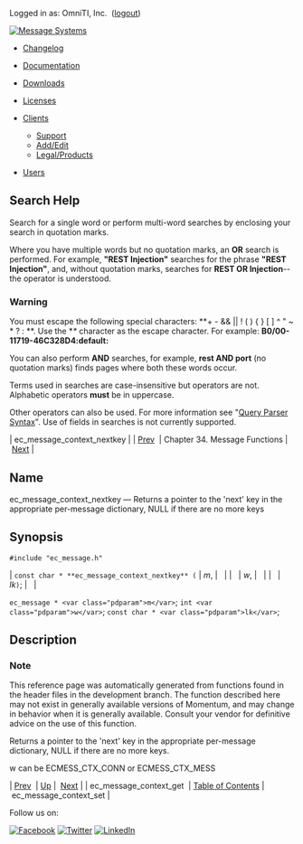 Logged in as: OmniTI, Inc.  ([logout](https://support.messagesystems.com/logout.php))

[![Message Systems](https://support.messagesystems.com/images/ms-white205.png)](https://support.messagesystems.com/start.php) 

*   [Changelog](https://support.messagesystems.com/start.php?show=changelog)
*   [Documentation](https://support.messagesystems.com/docs/)
*   [Downloads](https://support.messagesystems.com/start.php)

*   [Licenses](https://support.messagesystems.com/license_summary.php)
*   <a href="">Clients</a>
    *   [Support](https://support.messagesystems.com/cs.php)
    *   [Add/Edit](https://support.messagesystems.com/edit_client.php)
    *   [Legal/Products](https://support.messagesystems.com/edit_products.php)
*   [Users](https://support.messagesystems.com/edit_customer.php)

## Search Help

Search for a single word or perform multi-word searches by enclosing your search in quotation marks.

Where you have multiple words but no quotation marks, an **OR** search is performed. For example, **"REST Injection"** searches for the phrase **"REST Injection"**, and, without quotation marks, searches for **REST OR Injection**--the operator is understood.

### Warning

You must escape the following special characters: **+ - && || ! ( ) { } [ ] ^ " ~ * ? : \**. Use the **\** character as the escape character. For example: **B0/00-11719-46C328D4\:default\:**

You can also perform **AND** searches, for example, **rest AND port** (no quotation marks) finds pages where both these words occur.

Terms used in searches are case-insensitive but operators are not. Alphabetic operators **must** be in uppercase.

Other operators can also be used. For more information see "[Query Parser Syntax](https://lucene.apache.org/core/old_versioned_docs/versions/3_0_0/queryparsersyntax.html)". Use of fields in searches is not currently supported.

| ec_message_context_nextkey |
| [Prev](apis.ec_message_context_get.php)  | Chapter 34. Message Functions |  [Next](apis.ec_message_context_set.php) |

<a name="apis.ec_message_context_nextkey"></a>
## Name

ec_message_context_nextkey — Returns a pointer to the 'next' key in the appropriate per-message dictionary, NULL if there are no more keys

## Synopsis

`#include "ec_message.h"`

| `const char * **ec_message_context_nextkey** (` | <var class="pdparam">m</var>, |   |
|   | <var class="pdparam">w</var>, |   |
|   | <var class="pdparam">lk</var>`)`; |   |

`ec_message * <var class="pdparam">m</var>`;
`int <var class="pdparam">w</var>`;
`const char * <var class="pdparam">lk</var>`;<a name="idp28001312"></a>
## Description

### Note

This reference page was automatically generated from functions found in the header files in the development branch. The function described here may not exist in generally available versions of Momentum, and may change in behavior when it is generally available. Consult your vendor for definitive advice on the use of this function.

Returns a pointer to the 'next' key in the appropriate per-message dictionary, NULL if there are no more keys.

w can be ECMESS_CTX_CONN or ECMESS_CTX_MESS

| [Prev](apis.ec_message_context_get.php)  | [Up](ec_message.php) |  [Next](apis.ec_message_context_set.php) |
| ec_message_context_get  | [Table of Contents](index.php) |  ec_message_context_set |

Follow us on:

[![Facebook](https://support.messagesystems.com/images/icon-facebook.png)](http://www.facebook.com/messagesystems) [![Twitter](https://support.messagesystems.com/images/icon-twitter.png)](http://twitter.com/#!/MessageSystems) [![LinkedIn](https://support.messagesystems.com/images/icon-linkedin.png)](http://www.linkedin.com/company/message-systems)